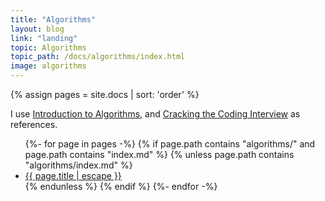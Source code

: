 ```yaml
---
title: "Algorithms"
layout: blog
link: "landing"
topic: Algorithms
topic_path: /docs/algorithms/index.html
image: algorithms
---
```

{% assign pages = site.docs | sort: 'order' %}

I use [Introduction to Algorithms](https://en.wikipedia.org/wiki/Introduction_to_Algorithms), and [Cracking the Coding Interview](https://www.amazon.com/Cracking-Coding-Interview-Programming-Questions/dp/0984782850) as references.


<ul>
{%- for page in pages -%}
  {% if page.path contains "algorithms/" and page.path contains "index.md" %}
    {% unless page.path contains "algorithms/index.md" %}
      <li>
        <a href="{{ page.url | relative_url }}">
          {{ page.title | escape }}
        </a>
      </li>
    {% endunless %}
  {% endif %}
{%- endfor -%}
</ul>
